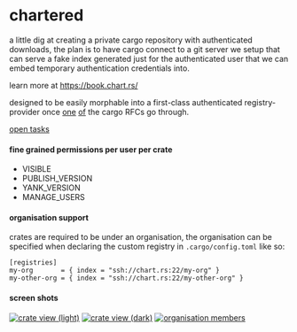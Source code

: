 # chartered

a little dig at creating a private cargo repository with authenticated downloads, the plan is to have cargo connect to
a git server we setup that can serve a fake index generated just for the authenticated user that we can embed temporary
authentication credentials into.

learn more at https://book.chart.rs/

designed to be easily morphable into a first-class authenticated registry-provider once [one][1] [of][2] the cargo RFCs go
through.

[1]: https://github.com/rust-lang/rfcs/pull/2719
[2]: https://github.com/rust-lang/rfcs/pull/3139

[open tasks](https://github.com/w4/chartered/issues)

#### fine grained permissions per user per crate

- VISIBLE
- PUBLISH_VERSION
- YANK_VERSION
- MANAGE_USERS

#### organisation support

crates are required to be under an organisation, the organisation can be specified when declaring the custom registry
in `.cargo/config.toml` like so:

```
[registries]
my-org       = { index = "ssh://chart.rs:22/my-org" }
my-other-org = { index = "ssh://chart.rs:22/my-other-org" }
```

#### screen shots

<a href=".github/imgs/crate-view-light.png"><img src=".github/imgs/crate-view-light.png" alt="crate view (light)"></a>
<a href=".github/imgs/crate-view-dark.png"><img src=".github/imgs/crate-view-dark.png" alt="crate view (dark)"></a>
<a href=".github/imgs/org-members.png"><img src=".github/imgs/org-members.png" alt="organisation members"></a>
